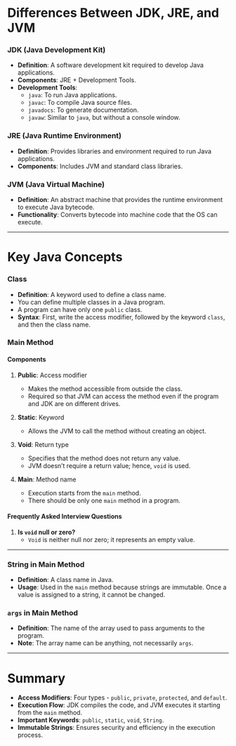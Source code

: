 # Differences Between JDK, JRE, and JVM

### JDK (Java Development Kit)
- **Definition**: A software development kit required to develop Java applications.
- **Components**: JRE + Development Tools.
- **Development Tools**:
  - `java`: To run Java applications.
  - `javac`: To compile Java source files.
  - `javadocs`: To generate documentation.
  - `javaw`: Similar to `java`, but without a console window.

### JRE (Java Runtime Environment)
- **Definition**: Provides libraries and environment required to run Java applications.
- **Components**: Includes JVM and standard class libraries.

### JVM (Java Virtual Machine)
- **Definition**: An abstract machine that provides the runtime environment to execute Java bytecode.
- **Functionality**: Converts bytecode into machine code that the OS can execute.

---

# Key Java Concepts

### Class
- **Definition**: A keyword used to define a class name.
- You can define multiple classes in a Java program.
- A program can have only one `public` class.
- **Syntax**: First, write the access modifier, followed by the keyword `class`, and then the class name.

### Main Method
#### Components
1. **Public**: Access modifier
   - Makes the method accessible from outside the class.
   - Required so that JVM can access the method even if the program and JDK are on different drives.

2. **Static**: Keyword
   - Allows the JVM to call the method without creating an object.

3. **Void**: Return type
   - Specifies that the method does not return any value.
   - JVM doesn’t require a return value; hence, `void` is used.

4. **Main**: Method name
   - Execution starts from the `main` method.
   - There should be only one `main` method in a program.

#### Frequently Asked Interview Questions
1. **Is `void` null or zero?**
   - `Void` is neither null nor zero; it represents an empty value.

---

### String in Main Method
- **Definition**: A class name in Java.
- **Usage**: Used in the `main` method because strings are immutable. Once a value is assigned to a string, it cannot be changed.

### `args` in Main Method
- **Definition**: The name of the array used to pass arguments to the program.
- **Note**: The array name can be anything, not necessarily `args`.

---

# Summary
- **Access Modifiers**: Four types - `public`, `private`, `protected`, and `default`.
- **Execution Flow**: JDK compiles the code, and JVM executes it starting from the `main` method.
- **Important Keywords**: `public`, `static`, `void`, `String`.
- **Immutable Strings**: Ensures security and efficiency in the execution process.

